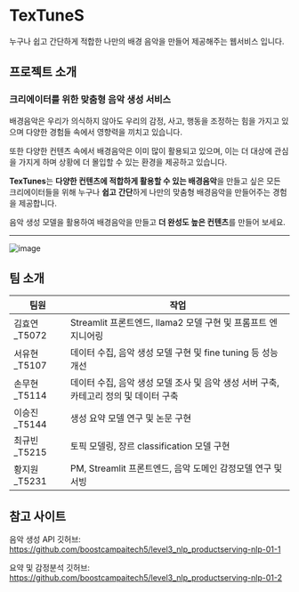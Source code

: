# TexTuneS
누구나 쉽고 간단하게 적합한 나만의 배경 음악을 만들어 제공해주는 웹서비스 입니다.

## 프로젝트 소개
### 크리에이터를 위한 맞춤형 음악 생성 서비스

배경음악은 우리가 의식하지 않아도 우리의 감정, 사고, 행동을 조정하는 힘을 가지고 있으며 다양한 경험들 속에서 영향력을 끼치고 있습니다.

또한 다양한 컨텐츠 속에서 배경음악은 이미 많이 활용되고 있으며, 이는 더 대상에 관심을 가지게 하며 상황에 더 몰입할 수 있는 환경을 제공하고 있습니다.

**TexTunes**는 **다양한 컨텐츠에 적합하게 활용할 수 있는 배경음악**을 만들고 싶은 모든 크리에이터들을 위해 누구나 **쉽고** **간단**하게 나만의 맞춤형 배경음악을 만들어주는 경험을 제공합니다.

음악 생성 모델을 활용하여 배경음악을 만들고 **더 완성도 높은 컨텐츠**를 만들어 보세요.

---
![image](https://github.com/boostcampaitech5/level3_nlp_finalproject-nlp-01/assets/39620398/53dcb7bf-9308-46ef-bb87-084f4311b2a8)

## 팀 소개

| 팀원| 작업|
| --- | --- |
| 김효연_T5072 | Streamlit 프론트엔드, llama2 모델 구현 및 프롬프트 엔지니어링 |
| 서유현_T5107 | 데이터 수집, 음악 생성 모델 구현 및 fine tuning 등 성능 개선 |
| 손무현_T5114 | 데이터 수집, 음악 생성 모델 조사 및 음악 생성 서버 구축, 카테고리 정의 및 데이터 구축  |
| 이승진_T5144 | 생성 요약 모델 연구 및 논문 구현 |
| 최규빈_T5215 | 토픽 모델링, 장르 classification 모델 구현 |
| 황지원_T5231 | PM, Streamlit 프론트엔드, 음악 도메인 감정모델 연구 및 서빙 |

## 참고 사이트

음악 생성 API 깃허브: <https://github.com/boostcampaitech5/level3_nlp_productserving-nlp-01-1>


요약 및 감정분석 깃허브: <https://github.com/boostcampaitech5/level3_nlp_productserving-nlp-01-2>


